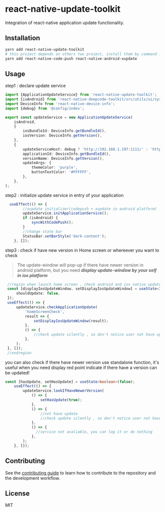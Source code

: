 # react-native-update-toolkit

Integration of react-native application update functionality.

## Installation

```sh
yarn add react-native-update-toolkit
# this project depends on others two project, install them by command :
yarn add react-native-code-push react-native-android-xupdate
```

## Usage

step1 : declare update service
```typescript
import {ApplicationUpdateService} from 'react-native-update-toolkit';
import {isAndroid} from 'react-native-deepcode-toolkit/src/utils/ui/systemSpec';
import DeviceInfo from 'react-native-device-info';
import {debug} from '@config/index';

export const updateService = new ApplicationUpdateService(
    isAndroid,
    {
        iosBundleId: DeviceInfo.getBundleId(),
        iosVersion: DeviceInfo.getVersion(),
    },
    {
        updateServiceHost: debug ? 'http://192.168.1.197:1111/' : 'http://xp.finsiot.com:1111/',
        applicationId: DeviceInfo.getBundleId(),
        versionName: DeviceInfo.getVersion(),
        updateArgs: {
            themeColor: 'purple',
            buttonTextColor: '#FFFFFF',
        },
    },
);

```

step2 : initialize update service in entry of your application
```typescript
  useEffect(() => {
        //xupdate initializer(codepush + xupdate in android platform)
        updateService.initApplicationService();
        if (isAndroid) {
            syncWithCodePush();
        }
        //change state bar
        StatusBar.setBarStyle('dark-content');
    }, []);
```

step3 : check if have new version in Home screen or whereever you want to check

> The update-window will pop-up if there have newer version in android platform,
but you need _**display update-window by your self in ios platform**_
```typescript
 //region when launch home screen , check android and ios native update
 const [displayIosUpdateWindow, setDisplayIosUpdateWindow] = useState<IosUpdateCheckResult>({
     shouldUpdate: false,
 });
 useEffect(() => {
     updateService.checkApplicationUpdate(
         'homeScreenCheck',
         result => {
             setDisplayIosUpdateWindow(result);
         },
         () => {
             //check update silently , so don't notice user not have update
         },
     );
 }, []);
 //endregion
```

you can also check if there have newer version use standalone function, it's useful when you need
display red point indicate if there have a version can be updated!
```typescript
const [hasUpdate, setHasUpdate] = useState<boolean>(false);
    useEffect(() => {
        updateService.lookIfHaveNewerVersion(
            () => {
                setHasUpdate(true);
            },
            () => {
                //not have update
                //check update silently , so don't notice user not have update
            },
            () => {
              //service not avaliable, you can log it or do nothing
            },
        );
    }, []);
```

## Contributing

See the [contributing guide](CONTRIBUTING.md) to learn how to contribute to the repository and the development workflow.

## License

MIT
